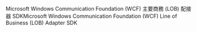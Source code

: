 <span data-ttu-id="eafba-101">Microsoft Windows Communication Foundation (WCF) 主要商務 (LOB) 配接器 SDK</span><span class="sxs-lookup"><span data-stu-id="eafba-101">Microsoft Windows Communication Foundation (WCF) Line of Business (LOB) Adapter SDK</span></span>